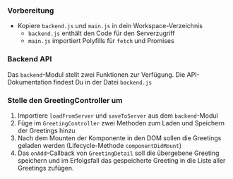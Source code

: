 ### Vorbereitung
* Kopiere `backend.js` und `main.js` in dein Workspace-Verzeichnis
  * `backend.js` enthält den Code für den Serverzugriff
  * `main.js` importiert Polyfills für `fetch` und Promises

### Backend API
Das `backend`-Modul stellt zwei Funktionen zur Verfügung. Die API-Dokumentation
findest Du in der Datei `backend.js`
  
### Stelle den GreetingController um
1. Importiere `loadFromServer` und `saveToServer` aus dem `backend`-Modul
2. Füge im `GreetingController` zwei Methoden zum Laden und Speichern der Greetings hinzu
3. Nach dem Mounten der Komponente in den DOM sollen die Greetings geladen werden (Lifecycle-Methode `componentDidMount`)
4. Das `onAdd`-Callback von `GreetingDetail` soll die übergebene Greeting speichern und im Erfolgsfall 
das gespeicherte Greeting in die Liste aller Greetings zufügen.
 

